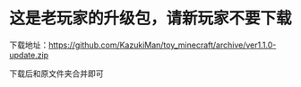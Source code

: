 # 这是老玩家的升级包，请新玩家不要下载

下载地址：https://github.com/KazukiMan/toy_minecraft/archive/ver1.1.0-update.zip

下载后和原文件夹合并即可
